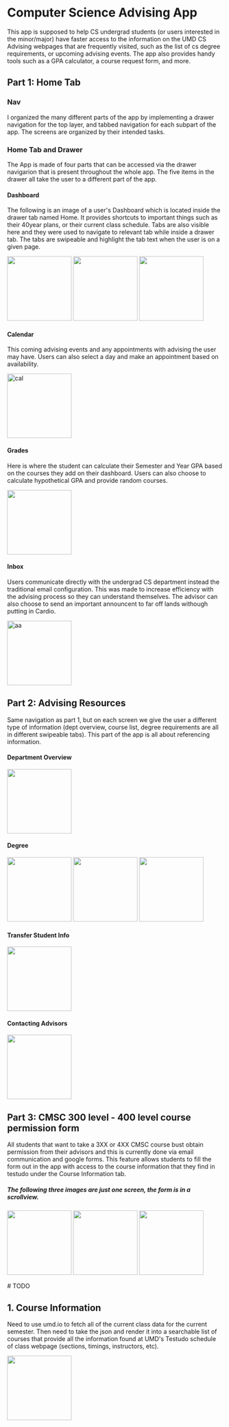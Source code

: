 # Computer Science Advising App
This app is supposed to help CS undergrad students (or users interested in the minor/major) have faster access to the information on the UMD CS Advising webpages that are frequently visited, such as the list of cs degree requirements, or upcoming advising events. The app also provides handy tools such as a GPA calculator, a course request form, and more.


## Part 1: Home Tab

### Nav
I organized the many different parts of the app by implementing a drawer navigation for the top layer, and tabbed navigation for each subpart of the app. The screens are organized by their intended tasks. 

### Home Tab and Drawer
The App is made of four parts that can be accessed via the drawer navigarion that is present throughout the whole app. The five items in the drawer all take the user to a different part of the app.

#### Dashboard
 The following is an image of a user's Dashboard which is located inside the drawer tab named Home. It provides shortcuts to important things such as their 40year plans, or their current class schedule. Tabs are also visible here and they were used to navigate to relevant tab while inside a drawer tab. The tabs are swipeable and highlight the tab text when the user is on a given page.
  <p float="left" >
  <img src="images/navDash.png" width="150">
  <img src="images/navHomeTab.png" width="150">
 <img src="images/home2.png" width="150">
</p>

#### Calendar
  This coming advising events and any appointments with advising the user may have. Users can also select a day and make an appointment based on availability.
    <p float="left">
  <img src="images/calendar.png" alt="cal" width="150">
</p>

#### Grades
Here is where the student can calculate their Semester and Year GPA based on the courses they add on their dashboard. Users can also choose to calculate hypothetical GPA and provide random courses. 
<p float="left">
  <img src="images/grades.png" width=150>
  </p>
  
  
#### Inbox

  Users communicate directly with the undergrad CS department instead the traditional email configuration. This was made to increase efficiency with the advising process so they can understand themselves. The advisor can also choose to send an important announcent to far off lands withough putting in Cardio.
  <p float="left">
  <img src="images/inbox.png" alt="aa" width="150">
</p>
                                 
 ## Part 2: Advising Resources

  Same navigation as part 1, but on each screen we give the user a different type of information (dept overview, course list, degree requirements are all in different swipeable tabs). This part of the app is all about referencing information.
 #### Department Overview
 <p float="left">
  <img src="images/departmentOverview.png" alt="" width="150">
  </p>
  
  #### Degree
   <p float="left">
  <img src="images/degree.png" alt="" width="150">
  <img src="images/degree2.png" alt="" width="150">  
  <img src="images/degree3.png" alt="" width="150">
</p>
  
  #### Transfer Student Info
 <img src="images/transferring.png" alt="" width="150">

  
  #### Contacting Advisors
 <img src="images/contacts.png" alt="" width="150">

 
 
 ## Part 3: CMSC 300 level - 400 level course permission form
 All students that want to take a 3XX or 4XX CMSC course bust obtain permission from their advisors and this is currently done via email communication and google forms. This feature allows students to fill the form out in the app with access to the course information that they find in testudo under the Course Information tab. 
 
 ##### The following three images are just one screen, the form is in a scrollview. 
  <p>
  <img src="images/form1.png" alt="" width="150">
    <img src="images/form2.png" alt="" width="150">  
  <img src="images/form3.png" alt="" width="150">
  </p>
  # TODO
  
  ## 1. Course Information
  Need to use umd.io to fetch all of the current class data for the current semester. Then need to take the json and render it into a searchable list of courses that provide all the information found at UMD's Testudo schedule of class webpage (sections, timings, instructors, etc).
   <p float="left">
  <img src="images/courselist.png" alt="" width="150">
  </p>

 
